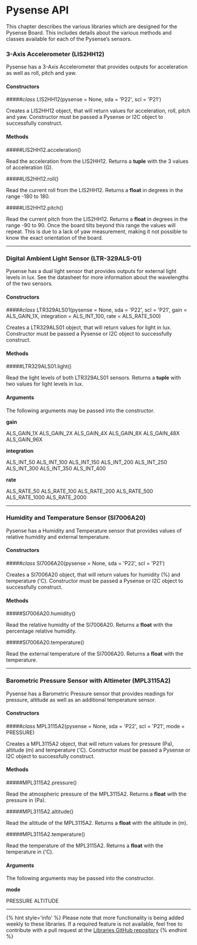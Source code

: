 # Pysense API

This chapter describes the various libraries which are designed for the Pysense Board. This includes details about the various methods and classes available for each of the Pysense’s sensors.

### 3-Axis Accelerometer (LIS2HH12)

Pysense has a 3-Axis Accelerometer that provides outputs for acceleration as well as roll, pitch and yaw.

#### Constructors

#####<class><i>class</i> LIS2HH12(pysense = None, sda = 'P22', scl = 'P21')</class>

Creates a LIS2HH12 object, that will return values for acceleration, roll, pitch and yaw. Constructor must be passed a Pysense or I2C object to successfully construct.

#### Methods
#####<function>LIS2HH12.acceleration()</function>

Read the acceleration from the LIS2HH12. Returns a **tuple** with the 3 values of acceleration (G).

#####<function>LIS2HH12.roll()</function>

Read the current roll from the LIS2HH12. Returns a **float** in degrees in the range -180 to 180.

#####<function>LIS2HH12.pitch()</function>

Read the current pitch from the LIS2HH12. Returns a **float** in degrees in the range -90 to 90. Once the board tilts beyond this range the values will repeat. This is due to a lack of yaw measurement, making it not possible to know the exact orientation of the board.

***

### Digital Ambient Light Sensor (LTR-329ALS-01)

Pysense has a dual light sensor that provides outputs for external light levels in lux. See the datasheet for more information about the wavelengths of the two sensors.

#### Constructors

#####<class><i>class</i> LTR329ALS01(pysense = None, sda = 'P22', scl = 'P21', gain = ALS_GAIN_1X, integration = ALS_INT_100, rate = ALS_RATE_500)</class>

Creates a LTR329ALS01 object, that will return values for light in lux. Constructor must be passed a Pysense or I2C object to successfully construct.

#### Methods

#####<function>LTR329ALS01.light()</function>

Read the light levels of both LTR329ALS01 sensors. Returns a **tuple** with two values for light levels in lux.

#### Arguments

The following arguments may be passed into the constructor.

**gain**

<argument>ALS_GAIN_1X</argument> <argument>ALS_GAIN_2X</argument> <argument>ALS_GAIN_4X</argument> <argument>ALS_GAIN_8X</argument> <argument>ALS_GAIN_48X</argument> <argument>ALS_GAIN_96X</argument>

**integration**

<argument>ALS_INT_50</argument> <argument>ALS_INT_100</argument> <argument>ALS_INT_150</argument> <argument>ALS_INT_200</argument> <argument>ALS_INT_250</argument> <argument>ALS_INT_300</argument> <argument>ALS_INT_350</argument> <argument>ALS_INT_400</argument>

**rate**

<argument>ALS_RATE_50</argument> <argument>ALS_RATE_100</argument> <argument>ALS_RATE_200</argument> <argument>ALS_RATE_500</argument> <argument>ALS_RATE_1000</argument> <argument>ALS_RATE_2000</argument>

***

### Humidity and Temperature Sensor (SI7006A20)

Pysense has a Humidity and Temperature sensor that provides values of relative humidity and external temperature.

#### Constructors

#####<class><i>class</i> SI7006A20(pysense = None, sda = 'P22', scl = 'P21')</class>

Creates a SI7006A20 object, that will return values for humidity (%) and temperature ('C). Constructor must be passed a Pysense or I2C object to successfully construct.

#### Methods
#####<function>SI7006A20.humidity()</function>

Read the relative humidity of the SI7006A20. Returns a **float** with the percentage relative humidity.

#####<function>SI7006A20.temperature()</function>

Read the external temperature of the SI7006A20. Returns a **float** with the temperature.

***

### Barometric Pressure Sensor with Altimeter (MPL3115A2)

Pysense has a Barometric Pressure sensor that provides readings for pressure, altitude as well as an additional temperature sensor.

#### Constructors

#####<class><i>class</i> MPL3115A2(pysense = None, sda = 'P22', scl = 'P21', mode = PRESSURE)</class>

Creates a MPL3115A2 object, that will return values for pressure (Pa), altitude (m) and temperature ('C). Constructor must be passed a Pysense or I2C object to successfully construct.

#### Methods
#####<function>MPL3115A2.pressure()</function>

Read the atmospheric pressure of the MPL3115A2. Returns a **float** with the pressure in (Pa).

#####<function>MPL3115A2.altitude()</function>

Read the altitude of the MPL3115A2. Returns a **float** with the altitude in (m).

#####<function>MPL3115A2.temperature()</function>

Read the temperature of the MPL3115A2. Returns a **float** with the temperature in ('C).

#### Arguments

The following arguments may be passed into the constructor.

**mode**

<argument>PRESSURE</argument> <argument>ALTITUDE</argument>

***

{% hint style='info' %}
Please note that more functionality is being added weekly to these libraries. If a required feature is not available, feel free to contribute with a pull request at the [Libraries GitHub repository](https://github.com/pycom/pycom-libraries)
{% endhint %}
